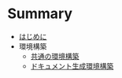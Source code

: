 # Summary

* [はじめに](README.md)
* 環境構築
    * [共通の環境構築](./src/StructEnvironments/Generally.md)
    * [ドキュメント生成環境構築](./src/StructEnvironments/BuildDocument.md)
